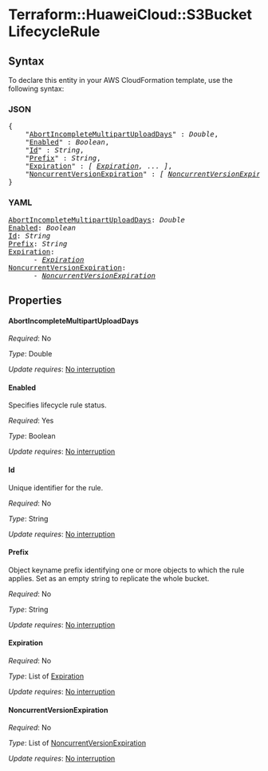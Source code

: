 # Terraform::HuaweiCloud::S3Bucket LifecycleRule

## Syntax

To declare this entity in your AWS CloudFormation template, use the following syntax:

### JSON

<pre>
{
    "<a href="#abortincompletemultipartuploaddays" title="AbortIncompleteMultipartUploadDays">AbortIncompleteMultipartUploadDays</a>" : <i>Double</i>,
    "<a href="#enabled" title="Enabled">Enabled</a>" : <i>Boolean</i>,
    "<a href="#id" title="Id">Id</a>" : <i>String</i>,
    "<a href="#prefix" title="Prefix">Prefix</a>" : <i>String</i>,
    "<a href="#expiration" title="Expiration">Expiration</a>" : <i>[ <a href="lifecyclerule-expiration.md">Expiration</a>, ... ]</i>,
    "<a href="#noncurrentversionexpiration" title="NoncurrentVersionExpiration">NoncurrentVersionExpiration</a>" : <i>[ <a href="lifecyclerule-noncurrentversionexpiration.md">NoncurrentVersionExpiration</a>, ... ]</i>
}
</pre>

### YAML

<pre>
<a href="#abortincompletemultipartuploaddays" title="AbortIncompleteMultipartUploadDays">AbortIncompleteMultipartUploadDays</a>: <i>Double</i>
<a href="#enabled" title="Enabled">Enabled</a>: <i>Boolean</i>
<a href="#id" title="Id">Id</a>: <i>String</i>
<a href="#prefix" title="Prefix">Prefix</a>: <i>String</i>
<a href="#expiration" title="Expiration">Expiration</a>: <i>
      - <a href="lifecyclerule-expiration.md">Expiration</a></i>
<a href="#noncurrentversionexpiration" title="NoncurrentVersionExpiration">NoncurrentVersionExpiration</a>: <i>
      - <a href="lifecyclerule-noncurrentversionexpiration.md">NoncurrentVersionExpiration</a></i>
</pre>

## Properties

#### AbortIncompleteMultipartUploadDays

_Required_: No

_Type_: Double

_Update requires_: [No interruption](https://docs.aws.amazon.com/AWSCloudFormation/latest/UserGuide/using-cfn-updating-stacks-update-behaviors.html#update-no-interrupt)

#### Enabled

Specifies lifecycle rule status.

_Required_: Yes

_Type_: Boolean

_Update requires_: [No interruption](https://docs.aws.amazon.com/AWSCloudFormation/latest/UserGuide/using-cfn-updating-stacks-update-behaviors.html#update-no-interrupt)

#### Id

Unique identifier for the rule.

_Required_: No

_Type_: String

_Update requires_: [No interruption](https://docs.aws.amazon.com/AWSCloudFormation/latest/UserGuide/using-cfn-updating-stacks-update-behaviors.html#update-no-interrupt)

#### Prefix

Object keyname prefix identifying one or more objects to which the rule applies. Set as an empty string to replicate the whole bucket.

_Required_: No

_Type_: String

_Update requires_: [No interruption](https://docs.aws.amazon.com/AWSCloudFormation/latest/UserGuide/using-cfn-updating-stacks-update-behaviors.html#update-no-interrupt)

#### Expiration

_Required_: No

_Type_: List of <a href="lifecyclerule-expiration.md">Expiration</a>

_Update requires_: [No interruption](https://docs.aws.amazon.com/AWSCloudFormation/latest/UserGuide/using-cfn-updating-stacks-update-behaviors.html#update-no-interrupt)

#### NoncurrentVersionExpiration

_Required_: No

_Type_: List of <a href="lifecyclerule-noncurrentversionexpiration.md">NoncurrentVersionExpiration</a>

_Update requires_: [No interruption](https://docs.aws.amazon.com/AWSCloudFormation/latest/UserGuide/using-cfn-updating-stacks-update-behaviors.html#update-no-interrupt)


